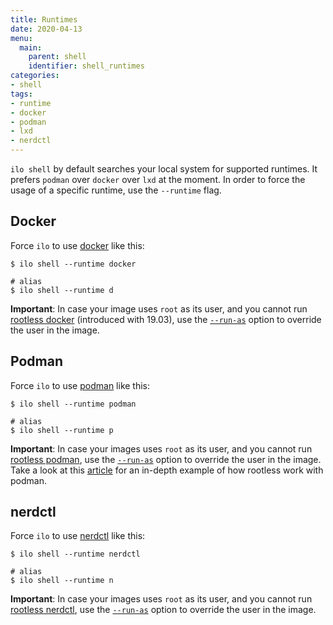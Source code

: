 ```yaml
---
title: Runtimes
date: 2020-04-13
menu:
  main:
    parent: shell
    identifier: shell_runtimes
categories:
- shell
tags:
- runtime
- docker
- podman
- lxd
- nerdctl
---
```


`ilo shell` by default searches your local system for supported runtimes. It prefers `podman` over `docker` over `lxd` at the moment. In order to force the usage of a specific runtime, use the `--runtime` flag.

## Docker

Force `ilo` to use [docker](https://www.docker.com/)  like this:

```shell script
$ ilo shell --runtime docker

# alias
$ ilo shell --runtime d
```

**Important**: In case your image uses `root` as its user, and you cannot run [rootless docker](https://docs.docker.com/engine/security/rootless/) (introduced with 19.03), use the [`--run-as`](../options) option to override the user in the image.

## Podman

Force `ilo` to use [podman](https://podman.io/) like this:

```shell script
$ ilo shell --runtime podman

# alias
$ ilo shell --runtime p
```

**Important**: In case your images uses `root` as its user, and you cannot run [rootless podman](https://github.com/containers/podman/blob/main/rootless.md), use the [`--run-as`](../options) option to override the user in the image. Take a look at this [article](https://www.redhat.com/sysadmin/behind-scenes-podman) for an in-depth example of how rootless work with podman.

## nerdctl

Force `ilo` to use [nerdctl](https://github.com/containerd/nerdctl) like this:

```shell script
$ ilo shell --runtime nerdctl

# alias
$ ilo shell --runtime n
```

**Important**: In case your images uses `root` as its user, and you cannot run [rootless nerdctl](https://github.com/containerd/nerdctl/blob/master/docs/rootless.md), use the [`--run-as`](../options) option to override the user in the image.
